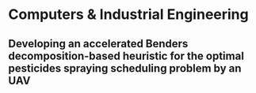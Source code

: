 # Computers & Industrial Engineering
## Developing an accelerated Benders decomposition-based heuristic for the optimal pesticides spraying scheduling problem by an UAV 
